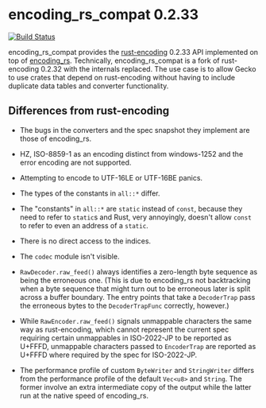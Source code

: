 # encoding_rs_compat 0.2.33

[![Build Status](https://travis-ci.org/hsivonen/encoding_rs_compat.svg?branch=master)](https://travis-ci.org/hsivonen/encoding_rs_compat)

encoding_rs_compat provides the
[rust-encoding](https://lifthrasiir.github.io/rust-encoding/) 0.2.33 API
implemented on top of [encoding_rs](https://hsivonen.fi/rs/encoding_rs/).
Technically, encoding_rs_compat is a fork of rust-encoding 0.2.32 with the 
internals replaced. The use case is to allow Gecko to use crates that depend
on rust-encoding without having to include duplicate data tables and converter
functionality.

## Differences from rust-encoding

* The bugs in the converters and the spec snapshot they implement are those
  of encoding_rs.

* HZ, ISO-8859-1 as an encoding distinct from windows-1252 and the error
  encoding are not supported.

* Attempting to encode to UTF-16LE or UTF-16BE panics.

* The types of the constants in `all::*` differ.

* The "constants" in `all::*` are `static` instead of `const`, because they
  need to refer to `static`s and Rust, very annoyingly, doesn't allow `const`
  to refer to even an address of a `static`.

* There is no direct access to the indices.

* The `codec` module isn't visible.

* `RawDecoder.raw_feed()` always identifies a zero-length byte sequence as
  being the erroneous one. (This is due to encoding_rs not backtracking when
  a byte sequence that might turn out to be erroneous later is split across
  a buffer boundary. The entry points that take a `DecoderTrap` pass the
  erroneous bytes to the `DecoderTrapFunc` correctly, however.)

* While `RawEncoder.raw_feed()` signals unmappable characters the same way as
  rust-encoding, which cannot represent the current spec requiring certain
  unmappables in ISO-2022-JP to be reported as U+FFFD, unmappable characters
  passed to `EncoderTrap` are reported as U+FFFD where required by the spec for
  ISO-2022-JP.

* The performance profile of custom `ByteWriter` and `StringWriter` differs from
  the performance profile of the default `Vec<u8>` and `String`. The former
  involve an extra intermediate copy of the output while the latter run at the
  native speed of encoding_rs.

